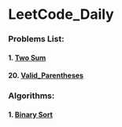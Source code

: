 # LeetCode_Daily

### Problems List:
#### 1. [Two Sum](https://github.com/w326004741/LeetCode_Daily/blob/master/src/Easy/Two_Sum.java)
#### 20. [Valid_Parentheses](https://github.com/w326004741/LeetCode_Daily/blob/master/src/Easy/Valid_Parentheses.java)

### Algorithms:
#### 1. [Binary Sort](https://github.com/w326004741/LeetCode_Daily/blob/master/src/Algorithms/Binary_Sort.java)